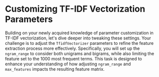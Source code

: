 # Customizing TF-IDF Vectorization Parameters

Building on your newly acquired knowledge of parameter customization in TF-IDF vectorization, let's dive deeper into tweaking these settings. Your challenge is to adjust the `TfidfVectorizer` parameters to refine the feature extraction process more effectively. Specifically, you will set up the `ngram_range` to consider both unigrams and bigrams, while also limiting the feature set to the 1000 most frequent terms. This task is designed to enhance your understanding of how adjusting `ngram_range` and `max_features` impacts the resulting feature matrix.